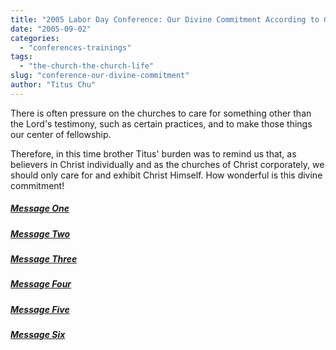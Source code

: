 ```yaml
---
title: "2005 Labor Day Conference: Our Divine Commitment According to God's Eternal Purpose"
date: "2005-09-02"
categories: 
  - "conferences-trainings"
tags: 
  - "the-church-the-church-life"
slug: "conference-our-divine-commitment"
author: "Titus Chu"
---
```


There is often pressure on the churches to care for something other than the Lord's testimony, such as certain practices, and to make those things our center of fellowship.

Therefore, in this time brother Titus' burden was to remind us that, as believers in Christ individually and as the churches of Christ corporately, we should only care for and exhibit Christ Himself. How wonderful is this divine commitment!

##### [Message One](https://www.asweetsavor.org/our-divine-commitment-according-to-gods-eternal-purpose-message-1)

##### [Message Two](https://www.asweetsavor.org/our-divine-commitment-according-to-gods-eternal-purpose-message-2)

##### [Message Three](https://www.asweetsavor.org/our-divine-commitment-according-to-gods-eternal-purpose-message-2)

##### [Message Four](https://www.asweetsavor.org/our-divine-commitment-according-to-gods-eternal-purpose-message-4)

##### [Message Five](https://www.asweetsavor.org/our-divine-commitment-according-to-gods-eternal-purpose-message-4)

##### [Message Six](https://www.asweetsavor.org/our-divine-commitment-according-to-gods-eternal-purpose-message-4)
